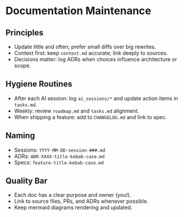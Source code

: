 # Documentation Maintenance

## Principles

- Update little and often; prefer small diffs over big rewrites.
- Context first: keep `context.md` accurate; link deeply to sources.
- Decisions matter: log ADRs when choices influence architecture or scope.

## Hygiene Routines

- After each AI session: log `ai_sessions/*` and update action items in `tasks.md`.
- Weekly: review `roadmap.md` and `tasks.md` alignment.
- When shipping a feature: add to `CHANGELOG.md` and link to spec.

## Naming

- Sessions: `YYYY-MM-DD-session-###.md`
- ADRs: `ADR-XXXX-title-kebab-case.md`
- Specs: `feature-title-kebab-case.md`

## Quality Bar

- Each doc has a clear purpose and owner (you!).
- Link to source files, PRs, and ADRs whenever possible.
- Keep mermaid diagrams rendering and updated.
